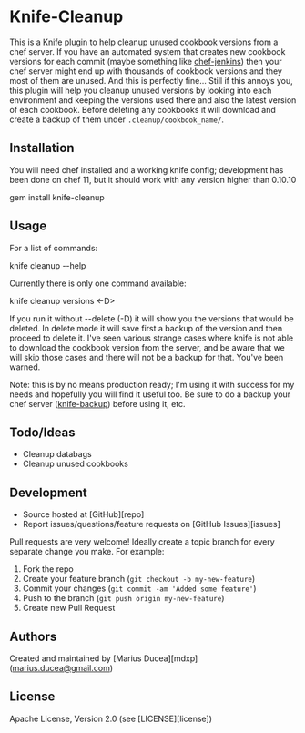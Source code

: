 Knife-Cleanup
===

This is a [Knife](http://wiki.opscode.com/display/chef/Knife) plugin to help cleanup unused cookbook versions from a chef server. If you have an automated system that creates new cookbook versions for each commit (maybe something like [chef-jenkins](https://github.com/mdxp/chef-jenkins)) then your chef server might end up with thousands of cookbook versions and they most of them are unused. And this is perfectly fine... Still if this annoys you, this plugin will help you cleanup unused versions by looking into each environment and keeping the versions used there and also the latest version of each cookbook. Before deleting any cookbooks it will download and create a backup of them under `.cleanup/cookbook_name/`.

## <a name="installation">Installation

You will need chef installed and a working knife config; development has been done on chef 11, but it should work with any version higher than 0.10.10

  gem install knife-cleanup

## <a name="usage">Usage

For a list of commands:

  knife cleanup --help

Currently there is only one command available:

  knife cleanup versions <-D>

If you run it without --delete (-D) it will show you the versions that would be deleted. In delete mode it will save first a backup of the version and then proceed to delete it. I've seen various strange cases where knife is not able to download the cookbook version from the server, and be aware that we will skip those cases and there will not be a backup for that. You've been warned. 

Note: this is by no means production ready; I'm using it with success for my needs and hopefully you will find it useful too. Be sure to do a backup your chef server ([knife-backup](https://github.com/mdxp/knife-backup)) before using it, etc. 

## Todo/Ideas

  * Cleanup databags
  * Cleanup unused cookbooks

## <a name="development"></a> Development

* Source hosted at [GitHub][repo]
* Report issues/questions/feature requests on [GitHub Issues][issues]

Pull requests are very welcome! Ideally create a topic branch for every separate change you make. For example:

1. Fork the repo
2. Create your feature branch (`git checkout -b my-new-feature`)
3. Commit your changes (`git commit -am 'Added some feature'`)
4. Push to the branch (`git push origin my-new-feature`)
5. Create new Pull Request

## <a name="authors"></a> Authors

Created and maintained by [Marius Ducea][mdxp] (<marius.ducea@gmail.com>)

## <a name="license"></a> License

Apache License, Version 2.0 (see [LICENSE][license])
